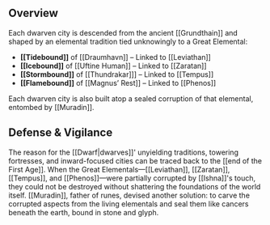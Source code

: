 ## Overview
Each dwarven city is descended from the ancient [[Grundthain]] and shaped by an elemental tradition tied unknowingly to a Great Elemental:

- **[[Tidebound]]** of [[Draumhavn]] – Linked to [[Leviathan]]
- **[[Icebound]]** of [[Uftine Human]] – Linked to [[Zaratan]]
- **[[Stormbound]]** of [[Thundrakar]]] – Linked to [[Tempus]]
- **[[Flamebound]]** of [[Magnus’ Rest]] – Linked to [[Phenos]]

Each dwarven city is also built atop a sealed corruption of that elemental, entombed by [[Muradin]].



## Defense & Vigilance
The reason for the [[Dwarf|dwarves]]' unyielding traditions, towering fortresses, and inward-focused cities can be traced back to the [[end of the First Age]]. When the Great Elementals—[[Leviathan]], [[Zaratan]], [[Tempus]], and [[Phenos]]—were partially corrupted by [[Ishna]]'s touch, they could not be destroyed without shattering the foundations of the world itself. [[Muradin]], father of runes, devised another solution: to carve the corrupted aspects from the living elementals and seal them like cancers beneath the earth, bound in stone and glyph.